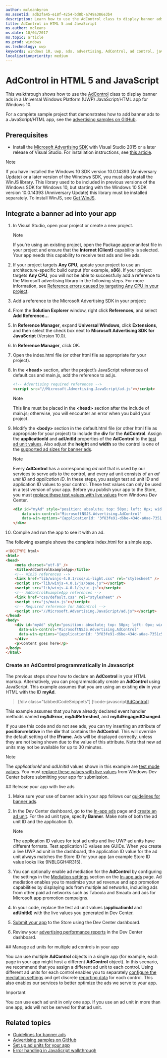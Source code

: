 ```yaml
---
author: mcleanbyron
ms.assetid: adb2fa45-e18f-4254-bd8b-a749a386e3b4
description: Learn how to use the AdControl class to display banner ads in a JavaScript/HTML app for Windows 10 (UWP).
title: AdControl in HTML 5 and JavaScript
ms.author: mcleans
ms.date: 10/04/2017
ms.topic: article
ms.prod: windows
ms.technology: uwp
keywords: windows 10, uwp, ads, advertising, AdControl, ad control, javascript, HTML
localizationpriority: medium
---
```


# AdControl in HTML 5 and JavaScript

This walkthrough shows how to use the [AdControl](https://msdn.microsoft.com/library/windows/apps/microsoft.advertising.winrt.ui.adcontrol.aspx) class to display banner ads in a Universal Windows Platform (UWP) JavaScript/HTML app for Windows 10.

For a complete sample project that demonstrates how to add banner ads to a JavaScript/HTML app, see the [advertising samples on GitHub](http://aka.ms/githubads).

## Prerequisites

* Install the [Microsoft Advertising SDK](http://aka.ms/ads-sdk-uwp) with Visual Studio 2015 or a later release of Visual Studio. For installation instructions, see [this article](install-the-microsoft-advertising-libraries.md).

> [!NOTE]
> If you have installed the Windows 10 SDK version 10.0.14393 (Anniversary Update) or a later version of the Windows SDK, you must also install the WinJS library. This library used to be included in previous versions of the Windows SDK for Windows 10, but starting with the Windows 10 SDK version 10.0.14393 (Anniversary Update) this library must be installed separately. To install WinJS, see [Get WinJS](http://try.buildwinjs.com/download/GetWinJS/).

## Integrate a banner ad into your app

1. In Visual Studio, open your project or create a new project.
    > [!NOTE]
    > If you're using an existing project, open the Package.appxmanifest file in your project and ensure that the **Internet (Client)** capability is selected. Your app needs this capability to receive test ads and live ads.

2. If your project targets **Any CPU**, update your project to use an architecture-specific build output (for example, **x86**). If your project targets **Any CPU**, you will not be able to successfully add a reference to the Microsoft advertising library in the following steps. For more information, see [Reference errors caused by targeting Any CPU in your project](known-issues-for-the-advertising-libraries.md#reference_errors).

3. Add a reference to the Microsoft Advertising SDK in your project:

  1. From the **Solution Explorer** window, right click **References**, and select **Add Reference…**
  2.  In **Reference Manager**, expand **Universal Windows**, click **Extensions**, and then select the check box next to **Microsoft Advertising SDK for JavaScript** (Version 10.0).
  3.  In **Reference Manager**, click OK.

6.  Open the index.html file (or other html file as appropriate for your project).

7.  In the **&lt;head&gt;** section, after the project’s JavaScript references of default.css and main.js, add the reference to ad.js.

    ``` HTML
    <!-- Advertising required references -->
    <script src="//Microsoft.Advertising.JavaScript/ad.js"></script>
    ```

    > [!NOTE]
    > This line must be placed in the **&lt;head&gt;** section after the include of main.js; otherwise, you will encounter an error when you build your project.

8.  Modify the **&lt;body&gt;** section in the default.html file (or other html file as appropriate for your project) to include the **div** for the **AdControl**. Assign the **applicationId** and **adUnitId** properties of the **AdControl** to the [test ad unit values](set-up-ad-units-in-your-app.md#test-ad-units). Also adjust the **height** and **width** so the control is one of the [supported ad sizes for banner ads](supported-ad-sizes-for-banner-ads.md).

    > [!NOTE]
    > Every **AdControl** has a corresponding *ad unit* that is used by our services to serve ads to the control, and every ad unit consists of an *ad unit ID* and *application ID*. In these steps, you assign test ad unit ID and application ID values to your control. These test values can only be used in a test version of your app. Before you publish your app to the Store, you must [replace these test values with live values](#release) from Windows Dev Center.

    ``` HTML
    <div id="myAd" style="position: absolute; top: 50px; left: 0px; width: 300px; height: 250px; z-index: 1"
        data-win-control="MicrosoftNSJS.Advertising.AdControl"
        data-win-options="{applicationId: '3f83fe91-d6be-434d-a0ae-7351c5a997f1', adUnitId: 'test'}">
    </div>
    ```

9.  Compile and run the app to see it with an ad.

The following example shows the complete index.html for a simple app.

``` HTML
<!DOCTYPE html>
<html>
<head>
    <meta charset="utf-8" />
    <title>AdControlExampleApp</title>
    <!-- WinJS references -->
    <link href="lib/winjs-4.0.1/css/ui-light.css" rel="stylesheet" />
    <script src="lib/winjs-4.0.1/js/base.js"></script>
    <script src="lib/winjs-4.0.1/js/ui.js"></script>
    <!-- AdControlExampleApp references -->
    <link href="css/default.css" rel="stylesheet" />
    <script src="js/main.js"></script>
    <!-- Required reference for AdControl -->
    <script src="//Microsoft.Advertising.JavaScript/ad.js"></script>
</head>
<body>
    <div id="myAd" style="position: absolute; top: 50px; left: 0px; width: 300px; height: 250px; z-index: 1"
      data-win-control="MicrosoftNSJS.Advertising.AdControl"
      data-win-options="{applicationId: '3f83fe91-d6be-434d-a0ae-7351c5a997f1', adUnitId: 'test'}">
    </div>
    <p>Content goes here</p>
</body>
</html>
```

### Create an AdControl programmatically in Javascript

The previous steps show how to declare an **AdControl** in your HTML markup. Alternatively, you can programmatically create an **AdControl** using JavaScript. This example assumes that you are using an existing **div** in your HTML with the ID **myAd**.

> [!div class="tabbedCodeSnippets"]
[!code-javascript[AdControl](./code/AdvertisingSamples/AdControlSamples/js/main.js#DeclareAdControl)]

This example assumes that you have already declared event handler methods named **myAdError**, **myAdRefreshed**, and **myAdEngagedChanged**.

If you use this code and do not see ads, you can try inserting an attribute of **position:relative** in the **div** that contains the **AdControl**. This will override the default setting of the **IFrame**. Ads will be displayed correctly, unless they are not being shown due to the value of this attribute. Note that new ad units may not be available for up to 30 minutes.

> [!NOTE]
> The *applicationId* and *adUnitId* values shown in this example are [test mode values](set-up-ad-units-in-your-app.md#test-ad-units). You must [replace these values with live values](set-up-ad-units-in-your-app.md#live-ad-units) from Windows Dev Center before submitting your app for submission.

<span id="release" />
## Release your app with live ads

1. Make sure your use of banner ads in your app follows our [guidelines for banner ads](ui-and-user-experience-guidelines.md#guidelines-for-banner-ads).

1.  In the Dev Center dashboard, go to the [In-app ads](../publish/in-app-ads.md) page and [create an ad unit](set-up-ad-units-in-your-app.md#live-ad-units). For the ad unit type, specify **Banner**. Make note of both the ad unit ID and the application ID.
    > [!NOTE]
    > The application ID values for test ad units and live UWP ad units have different formats. Test application ID values are GUIDs. When you create a live UWP ad unit in the dashboard, the application ID value for the ad unit always matches the Store ID for your app (an example Store ID value looks like 9NBLGGH4R315).

2. You can optionally enable ad mediation for the **AdControl** by configuring the settings in the [Mediation settings](../publish/in-app-ads.md#mediation) section on the [In-app ads](../publish/in-app-ads.md) page. Ad mediation enables you to maximize your ad revenue and app promotion capabilities by displaying ads from multiple ad networks, including ads from other paid ad networks such as Taboola and Smaato and ads for Microsoft app promotion campaigns.

3.  In your code, replace the test ad unit values (**applicationId** and **adUnitId**) with the live values you generated in Dev Center.

4.  [Submit your app](../publish/app-submissions.md) to the Store using the Dev Center dashboard.

5.  Review your [advertising performance reports](../publish/advertising-performance-report.md) in the Dev Center dashboard.             

<span id="manage" />
## Manage ad units for multiple ad controls in your app

You can use multiple **AdControl** objects in a single app (for example, each page in your app might host a different **AdControl** object). In this scenario, we recommend that you assign a different ad unit to each control. Using different ad units for each control enables you to separately [configure the mediation settings](../publish/in-app-ads.md#mediation) and get discrete [reporting data](../publish/advertising-performance-report.md) for each control. This also enables our services to better optimize the ads we serve to your app.

> [!IMPORTANT]
> You can use each ad unit in only one app. If you use an ad unit in more than one app, ads will not be served for that ad unit.

## Related topics

* [Guidelines for banner ads](ui-and-user-experience-guidelines.md#guidelines-for-banner-ads)
* [Advertising samples on GitHub](http://aka.ms/githubads)
* [Set up ad units for your app](set-up-ad-units-in-your-app.md)
* [Error handling in JavaScript walkthrough](error-handling-in-javascript-walkthrough.md)
